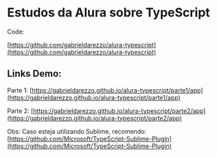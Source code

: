 # Estudos da Alura sobre TypeScript 

Code:

[https://github.com/gabrieldarezzo/alura-typescript](https://github.com/gabrieldarezzo/alura-typescript)

## Links Demo:  

Parte 1:
[https://gabrieldarezzo.github.io/alura-typescript/parte1/app](https://gabrieldarezzo.github.io/alura-typescript/parte1/app)


Parte 2:
[https://gabrieldarezzo.github.io/alura-typescript/parte2/app](https://gabrieldarezzo.github.io/alura-typescript/parte2/app)



Obs:
Caso esteja utilizando Sublime, recomendo:
[https://github.com/Microsoft/TypeScript-Sublime-Plugin](https://github.com/Microsoft/TypeScript-Sublime-Plugin)
